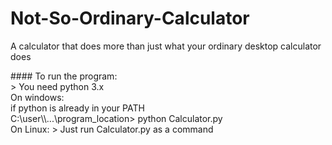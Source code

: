 # Not-So-Ordinary-Calculator
<p>
A calculator that does more than just what your ordinary desktop calculator does
</p>
  #### To run the program:
  <br>
> You need python 3.x
  <br>
  On windows:
  <br>
  if python is already in your PATH
  <br>
  C:\user\\...\program_location> python Calculator.py<br>
  On Linux:
> Just run Calculator.py as a command
